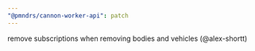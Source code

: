```yaml
---
"@pmndrs/cannon-worker-api": patch
---
```


remove subscriptions when removing bodies and vehicles (@alex-shortt)
